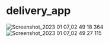 # delivery_app

![Screenshot_2023 01 07_02 49 18 364](https://user-images.githubusercontent.com/86120872/211105927-03c6aa9a-7f37-4689-96c5-49829024f265.png)
![Screenshot_2023 01 07_02 49 27 115](https://user-images.githubusercontent.com/86120872/211105943-aab342c5-ba49-4452-a57f-3d4af02c0369.png)
